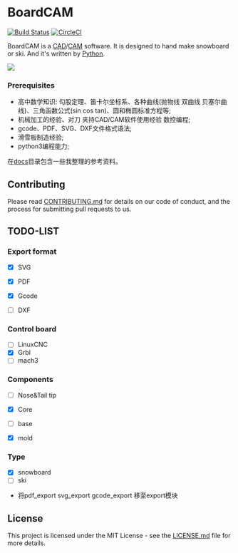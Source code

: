 # BoardCAM

[![Build Status](https://travis-ci.org/boardcam/BoardCAM.svg?branch=master)](https://travis-ci.org/boardcam/BoardCAM)
[![CircleCI](https://circleci.com/gh/boardcam/BoardCAM.svg?style=svg)](https://circleci.com/gh/boardcam/BoardCAM)

BoardCAM is a [CAD](https://en.wikipedia.org/wiki/Computer-aided_design)/[CAM](https://en.wikipedia.org/wiki/Computer-aided_manufacturing) software.
It is designed to hand make snowboard or ski. And it's written by [Python](https://www.python.org/).

![](https://cdnolympic.files.wordpress.com/2014/01/team-canada-sebastien-toutant-e1515511383315.jpg?quality=100&w=1200)

### Prerequisites

* 高中数学知识: 勾股定理、笛卡尔坐标系、各种曲线(抛物线 双曲线 贝塞尔曲线)、三角函数公式(sin cos tan)、圆和椭圆标准方程等;
* 机械加工的经验、对刀 夹持CAD/CAM软件使用经验 数控编程;
* gcode、PDF、SVG、DXF文件格式语法;
* 滑雪板制造经验;
* python3编程能力;

在[docs](./docs)目录包含一些我整理的参考资料。

## Contributing

Please read [CONTRIBUTING.md](./docs/CONTRIBUTING.md) for details on our code of conduct, 
and the process for submitting pull requests to us.

## TODO-LIST
### Export format
- [x] SVG
- [x] PDF
- [x] Gcode
- [ ] DXF


### Control board
- [ ] LinuxCNC
- [x] Grbl
- [ ] mach3

### Components
- [ ] Nose&Tail tip
- [x] Core
- [ ] base
- [x] mold


### Type
- [x] snowboard
- [ ] ski

- 将pdf_export svg_export gcode_export 移至export模块

## License
This project is licensed under the MIT License - see the [LICENSE.md](LICENSE.md) file for more details.